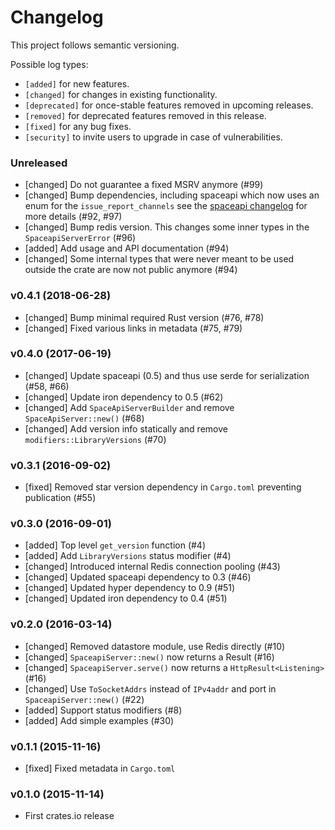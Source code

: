 # Changelog

This project follows semantic versioning.

Possible log types:

- `[added]` for new features.
- `[changed]` for changes in existing functionality.
- `[deprecated]` for once-stable features removed in upcoming releases.
- `[removed]` for deprecated features removed in this release.
- `[fixed]` for any bug fixes.
- `[security]` to invite users to upgrade in case of vulnerabilities.

### Unreleased

- [changed] Do not guarantee a fixed MSRV anymore (#99)
- [changed] Bump dependencies, including spaceapi which now uses an enum for
  the `issue_report_channels` see the [spaceapi changelog] for more details
  (#92, #97)
- [changed] Bump redis version. This changes some inner types in the
  `SpaceapiServerError` (#96)
- [added] Add usage and API documentation (#94)
- [changed] Some internal types that were never meant to be
  used outside the crate are now not public anymore (#94)

### v0.4.1 (2018-06-28)

- [changed] Bump minimal required Rust version (#76, #78)
- [changed] Fixed various links in metadata (#75, #79)

### v0.4.0 (2017-06-19)

- [changed] Update spaceapi (0.5) and thus use serde for serialization (#58, #66)
- [changed] Update iron dependency to 0.5 (#62)
- [changed] Add `SpaceApiServerBuilder` and remove `SpaceApiServer::new()` (#68)
- [changed] Add version info statically and remove `modifiers::LibraryVersions` (#70)

### v0.3.1 (2016-09-02)

- [fixed] Removed star version dependency in `Cargo.toml` preventing publication (#55)

### v0.3.0 (2016-09-01)

- [added] Top level `get_version` function (#4)
- [added] Add `LibraryVersions` status modifier (#4)
- [changed] Introduced internal Redis connection pooling (#43)
- [changed] Updated spaceapi dependency to 0.3 (#46)
- [changed] Updated hyper dependency to 0.9 (#51)
- [changed] Updated iron dependency to 0.4 (#51)

### v0.2.0 (2016-03-14)

- [changed] Removed datastore module, use Redis directly (#10)
- [changed] `SpaceapiServer::new()` now returns a Result (#16)
- [changed] `SpaceapiServer.serve()` now returns a `HttpResult<Listening>` (#16)
- [changed] Use `ToSocketAddrs` instead of `IPv4addr` and port in `SpaceapiServer::new()` (#22)
- [added] Support status modifiers (#8)
- [added] Add simple examples (#30)

### v0.1.1 (2015-11-16)

- [fixed] Fixed metadata in `Cargo.toml`

### v0.1.0 (2015-11-14)

- First crates.io release


[spaceapi changelog]: https://github.com/spaceapi-community/spaceapi-rs/blob/master/CHANGELOG.md

